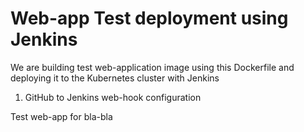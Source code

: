 # Web-app Test deployment using Jenkins

We are building test web-application image using this Dockerfile and deploying it to the Kubernetes cluster with Jenkins

1. GitHub to Jenkins web-hook configuration

Test web-app for bla-bla
